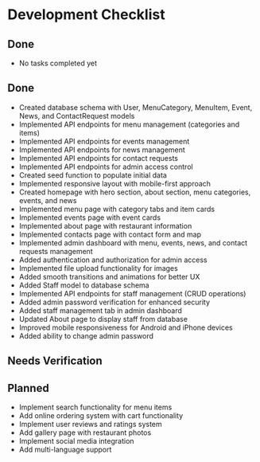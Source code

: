 # Development Checklist

## Done
- No tasks completed yet

## Done
- Created database schema with User, MenuCategory, MenuItem, Event, News, and ContactRequest models
- Implemented API endpoints for menu management (categories and items)
- Implemented API endpoints for events management
- Implemented API endpoints for news management
- Implemented API endpoints for contact requests
- Implemented API endpoints for admin access control
- Created seed function to populate initial data
- Implemented responsive layout with mobile-first approach
- Created homepage with hero section, about section, menu categories, events, and news
- Implemented menu page with category tabs and item cards
- Implemented events page with event cards
- Implemented about page with restaurant information
- Implemented contacts page with contact form and map
- Implemented admin dashboard with menu, events, news, and contact requests management
- Added authentication and authorization for admin access
- Implemented file upload functionality for images
- Added smooth transitions and animations for better UX
- Added Staff model to database schema
- Implemented API endpoints for staff management (CRUD operations)
- Added admin password verification for enhanced security
- Added staff management tab in admin dashboard
- Updated About page to display staff from database
- Improved mobile responsiveness for Android and iPhone devices
- Added ability to change admin password

## Needs Verification


## Planned
- Implement search functionality for menu items
- Add online ordering system with cart functionality
- Implement user reviews and ratings system
- Add gallery page with restaurant photos
- Implement social media integration
- Add multi-language support
